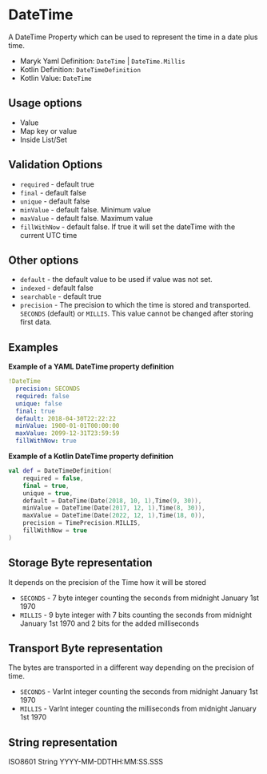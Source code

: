 # DateTime
A DateTime Property which can be used to represent the time in a date plus time.

- Maryk Yaml Definition: `DateTime` | `DateTime.Millis` 
- Kotlin Definition: `DateTimeDefinition`
- Kotlin Value: `DateTime`

## Usage options
- Value
- Map key or value
- Inside List/Set

## Validation Options
- `required` - default true
- `final` - default false
- `unique` - default false
- `minValue` - default false. Minimum value
- `maxValue` - default false. Maximum value
- `fillWithNow` - default false. If true it will set the dateTime with the current UTC time

## Other options
- `default` - the default value to be used if value was not set.
- `indexed` - default false
- `searchable` - default true
- `precision` - The precision to which the time is stored and transported. 
  `SECONDS` (default) or `MILLIS`. This value cannot be changed after storing first data.

## Examples

**Example of a YAML DateTime property definition**
```yaml
!DateTime
  precision: SECONDS
  required: false
  unique: false
  final: true
  default: 2018-04-30T22:22:22
  minValue: 1900-01-01T00:00:00
  maxValue: 2099-12-31T23:59:59
  fillWithNow: true
```

**Example of a Kotlin DateTime property definition**
```kotlin
val def = DateTimeDefinition(
    required = false,
    final = true,
    unique = true,
    default = DateTime(Date(2018, 10, 1),Time(9, 30)),
    minValue = DateTime(Date(2017, 12, 1),Time(8, 30)),
    maxValue = DateTime(Date(2022, 12, 1),Time(18, 0)),
    precision = TimePrecision.MILLIS,
    fillWithNow = true
)
```

## Storage Byte representation
It depends on the precision of the Time how it will be stored

- `SECONDS` - 7 byte integer counting the seconds from midnight January 1st 1970
- `MILLIS` - 9 byte integer with 7 bits counting the seconds from midnight January 1st 1970 
and 2 bits for the added milliseconds

## Transport Byte representation
The bytes are transported in a different way depending on the precision of time.

- `SECONDS` - VarInt integer counting the seconds from midnight January 1st 1970
- `MILLIS` - VarInt integer counting the milliseconds from midnight January 1st 1970 

## String representation
ISO8601 String YYYY-MM-DDTHH:MM:SS.SSS
